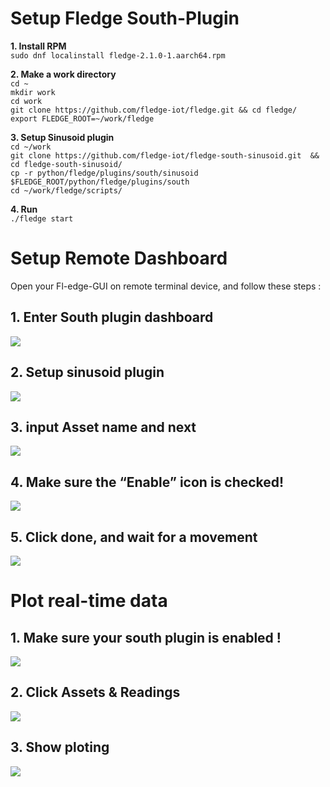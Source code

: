 # Setup Fledge South-Plugin

 **1. Install RPM**  
 `sudo dnf localinstall fledge-2.1.0-1.aarch64.rpm` 

**2. Make a work directory**  
`cd ~`  
`mkdir work`  
`cd work`  
 `git clone https://github.com/fledge-iot/fledge.git && cd fledge/`   
 `export FLEDGE_ROOT=~/work/fledge`  

**3. Setup Sinusoid plugin**   
`cd ~/work`  
 `git clone https://github.com/fledge-iot/fledge-south-sinusoid.git 
 && cd fledge-south-sinusoid/`   
 `cp -r python/fledge/plugins/south/sinusoid  $FLEDGE_ROOT/python/fledge/plugins/south`   
  `cd ~/work/fledge/scripts/`   
 
**4. Run**  
 `./fledge start`  

# Setup Remote Dashboard 

Open your Fl-edge-GUI on remote terminal device, and follow these steps :

## 1. Enter South plugin dashboard
**![](https://lh7-us.googleusercontent.com/HpVyOaKWWTKui30G4yP-1atNJ5ENow8EnyZd7rLcU5mGIUeIfqIT-qTGU6ryCfzqM_3GBtNqOSDCTDmr3AjHDjf2cPLwnKCpT3qYi8D_hwj2yBuPQSOQ6isvkTBJAUUY6WIZvXMYEMzcY5V6JrLIt8c)**

## 2. Setup sinusoid plugin
**![](https://drive.google.com/uc?id=1efy1b67mOELGBLBacw2eca5Bup_Wt405)**
## 3. input Asset name and next
**![](https://lh7-us.googleusercontent.com/A1Wlp_pR1l2nnBk5ObsQjjT0PooC3PQG8ozovmaQXymZcAwQ7Q32VHzM-5bJg-eVBDw4hBCzIQTyTpbGu28R2aPJJwVhIt31URjU1YvKVkY0fKkzb_ttsL_2SI4_hQRNnJTMbiNoeBvLZ7ezWDIoQCI)**



## 4. Make sure the “Enable” icon is checked!

**![](https://lh7-us.googleusercontent.com/SiVoKn7B1qsPUBpuIJn2voa3R_3cMfz4a8TmLUba-cHnd-R6fDTIdVX9FKYAQ2fCD1hfEXf52FCRHZ8RPkAi7GdpNMMk2LPLfIHtzzfXVgRHE2z6krXloAygnqu_VnjFePnQOTsn3kITtrwz8Da6rN0)**



## 5. Click done, and wait for a movement

**![](https://lh7-us.googleusercontent.com/RGzDIpu9zuPrXcB3OGGxAPSTBLQKA4r7GFjtXNuYs5HH69qkl1gi7HK7SHlie4GEnXFsZiI5JHDrGfFCuRmntFihiANGueTUmSRRDXgVe_oTVVRbQ67NGCrfi2nxECHJOXN9SHh5V85Q0SD4voJenoE)**  



# Plot real-time data

## 1. Make sure your south plugin is enabled ! 
**![](https://drive.google.com/uc?id=1p7pvRkTtnc1tN-YzOT4dd66lt2coOZia)**


## 2. Click Assets & Readings 
**![](https://drive.google.com/uc?id=14QBITxO6fMqAqjqU5dZnD0w4beAfIft5)**


## 3. Show ploting
**![](https://drive.google.com/uc?id=1IBaXPwMFNbFCQTI8wvPizgKie89Mp2i5)**
